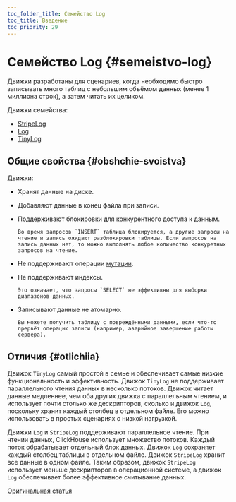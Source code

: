 ```yaml
---
toc_folder_title: Семейство Log
toc_title: Введение
toc_priority: 29
---
```


# Семейство Log {#semeistvo-log}

Движки разработаны для сценариев, когда необходимо быстро записывать много таблиц с небольшим объёмом данных (менее 1 миллиона строк), а затем читать их целиком.

Движки семейства:

-   [StripeLog](stripelog.md)
-   [Log](log.md)
-   [TinyLog](tinylog.md)

## Общие свойства {#obshchie-svoistva}

Движки:

-   Хранят данные на диске.

-   Добавляют данные в конец файла при записи.

-   Поддерживают блокировки для конкурентного доступа к данным.

        Во время запросов `INSERT` таблица блокируется, а другие запросы на чтение и запись ожидают разблокировки таблицы. Если запросов на запись данных нет, то можно выполнять любое количество конкуретных запросов на чтение.

-   Не поддерживают операции [мутации](../../../sql-reference/statements/alter/index.md#mutations.md).

-   Не поддерживают индексы.

        Это означает, что запросы `SELECT` не эффективны для выборки диапазонов данных.

-   Записывают данные не атомарно.

        Вы можете получить таблицу с повреждёнными данными, если что-то прервёт операцию записи (например, аварийное завершение работы сервера).

## Отличия {#otlichiia}

Движок `TinyLog` самый простой в семье и обеспечивает самые низкие функциональность и эффективность. Движок `TinyLog` не поддерживает параллельного чтения данных в несколько потоков. Движок читает данные медленнее, чем оба других движка с параллельным чтением, и использует почти столько же дескрипторов, сколько и движок `Log`, поскольку хранит каждый столбец в отдельном файле. Его можно использовать в простых сценариях с низкой нагрузкой.

Движки `Log` и `StripeLog` поддерживают параллельное чтение. При чтении данных, ClickHouse использует множество потоков. Каждый поток обрабатывает отдельный блок данных. Движок `Log` сохраняет каждый столбец таблицы в отдельном файле. Движок `StripeLog` хранит все данные в одном файле. Таким образом, движок `StripeLog` использует меньше дескрипторов в операционной системе, а движок `Log` обеспечивает более эффективное считывание данных.

[Оригинальная статья](https://clickhouse.tech/docs/ru/operations/table_engines/log_family/) <!--hide-->
